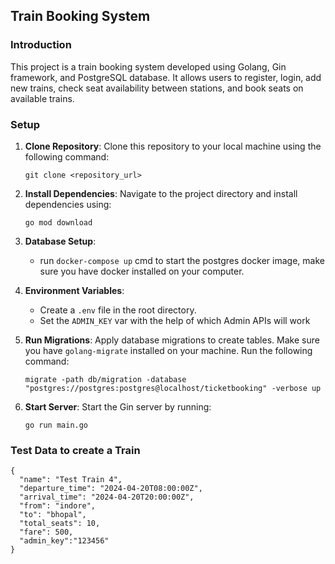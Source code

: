 ## Train Booking System

### Introduction

This project is a train booking system developed using Golang, Gin framework, and PostgreSQL database. It allows users to register, login, add new trains, check seat availability between stations, and book seats on available trains.

### Setup

1. **Clone Repository**: Clone this repository to your local machine using the following command:

   ```
   git clone <repository_url>
   ```

2. **Install Dependencies**: Navigate to the project directory and install dependencies using:

   ```
   go mod download
   ```

3. **Database Setup**:

   - run `docker-compose up` cmd to start the postgres docker image, make sure you have docker installed on your computer.

4. **Environment Variables**:

   - Create a `.env` file in the root directory.
   - Set the `ADMIN_KEY` var with the help of which Admin APIs will work

5. **Run Migrations**: Apply database migrations to create tables. Make sure you have `golang-migrate` installed on your machine. Run the following command:

   ```
   migrate -path db/migration -database "postgres://postgres:postgres@localhost/ticketbooking" -verbose up
   ```

6. **Start Server**: Start the Gin server by running:
   ```
   go run main.go
   ```

### Test Data to create a Train

```
{
  "name": "Test Train 4",
  "departure_time": "2024-04-20T08:00:00Z",
  "arrival_time": "2024-04-20T20:00:00Z",
  "from": "indore",
  "to": "bhopal",
  "total_seats": 10,
  "fare": 500,
  "admin_key":"123456"
}
```
